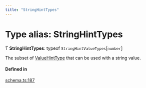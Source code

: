 ```yaml
---
title: "StringHintTypes"
---
```

# Type alias: StringHintTypes

Ƭ **StringHintTypes**: typeof `StringHintValueTypes`[`number`]

The subset of [ValueHintType](../enums/ValueHintType.md) that can be used with a string value.

#### Defined in

[schema.ts:187](https://github.com/coda/packs-sdk/blob/main/schema.ts#L187)
